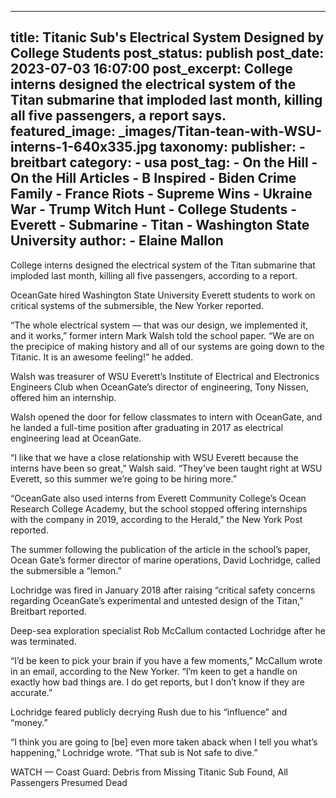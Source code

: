 
---
title: Titanic Sub&#39;s Electrical System Designed by College Students 
post_status: publish
post_date: 2023-07-03 16:07:00 
post_excerpt: College interns designed the electrical system of the Titan submarine that imploded last month, killing all five passengers, a report says. 
featured_image: _images/Titan-tean-with-WSU-interns-1-640x335.jpg 
taxonomy:
    publisher:
        - breitbart
    category:
        - usa 
    post_tag:
        - On the Hill
        - On the Hill Articles
        - B Inspired
        - Biden Crime Family
        - France Riots
        - Supreme Wins
        - Ukraine War
        - Trump Witch Hunt
        - College Students
        - Everett
        - Submarine
        - Titan
        - Washington State University
    author:
        - Elaine Mallon
---
College interns designed the electrical system of the Titan submarine that imploded last month, killing all five passengers, according to a report.

OceanGate hired Washington State University Everett students to work on critical systems of the submersible, the New Yorker reported.

“The whole electrical system — that was our design, we implemented it, and it works,” former intern Mark Walsh told the school paper. “We are on the precipice of making history and all of our systems are going down to the Titanic. It is an awesome feeling!” he added.

Walsh was treasurer of WSU Everett’s Institute of Electrical and Electronics Engineers Club when OceanGate’s director of engineering, Tony Nissen, offered him an internship.

Walsh opened the door for fellow classmates to intern with OceanGate, and he landed a full-time position after graduating in 2017 as electrical engineering lead at OceanGate.

“I like that we have a close relationship with WSU Everett because the interns have been so great,” Walsh said. “They’ve been taught right at WSU Everett, so this summer we’re going to be hiring more.”

“OceanGate also used interns from Everett Community College’s Ocean Research College Academy, but the school stopped offering internships with the company in 2019, according to the Herald,” the New York Post reported.

The summer following the publication of the article in the school’s paper, Ocean Gate’s former director of marine operations, David Lochridge, called the submersible a “lemon.”

Lochridge was fired in January 2018 after raising “critical safety concerns regarding OceanGate’s experimental and untested design of the Titan,” Breitbart reported.

Deep-sea exploration specialist Rob McCallum contacted Lochridge after he was terminated.

“I’d be keen to pick your brain if you have a few moments,” McCallum wrote in an email, according to the New Yorker. “I’m keen to get a handle on exactly how bad things are. I do get reports, but I don’t know if they are accurate.”

Lochridge feared publicly decrying Rush due to his “influence” and “money.”

“I think you are going to [be] even more taken aback when I tell you what’s happening,” Lochridge wrote. “That sub is Not safe to dive.”

WATCH — Coast Guard: Debris from Missing Titanic Sub Found, All Passengers Presumed Dead 